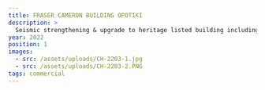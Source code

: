 ```yaml
---
title: FRASER CAMERON BUILDING OPOTIKI
description: >
  Seismic strengthening & upgrade to heritage listed building including concept for Pizzeria
year: 2022
position: 1
images:
  - src: /assets/uploads/CH-2203-1.jpg
  - src: /assets/uploads/CH-2203-2.PNG
tags: commercial
---
```

